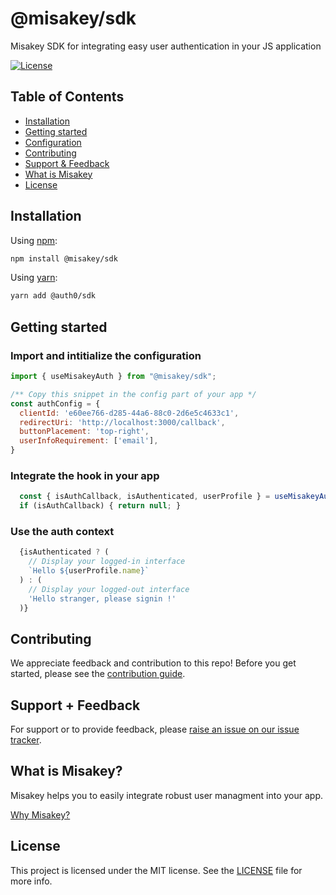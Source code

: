 # @misakey/sdk

Misakey SDK for integrating easy user authentication in your JS application

[![License](https://img.shields.io/:license-mit-blue.svg?style=flat)](https://opensource.org/licenses/MIT)

## Table of Contents

- [Installation](#installation)
- [Getting started](#getting-started)
- [Configuration](#getting-started)
- [Contributing](#contributing)
- [Support & Feedback](#support-feedback)
- [What is Misakey](#what-is-misakey)
- [License](#license)

## Installation

Using [npm](https://npmjs.org):

```sh
npm install @misakey/sdk
```

Using [yarn](https://yarnpkg.com):

```sh
yarn add @auth0/sdk
```

## Getting started

### Import and intitialize the configuration

```js
import { useMisakeyAuth } from "@misakey/sdk";

/** Copy this snippet in the config part of your app */
const authConfig = {
  clientId: 'e60ee766-d285-44a6-88c0-2d6e5c4633c1',
  redirectUri: 'http://localhost:3000/callback',
  buttonPlacement: 'top-right',
  userInfoRequirement: ['email'],
}

```

### Integrate the hook in your app

```js
  const { isAuthCallback, isAuthenticated, userProfile } = useMisakeyAuth(authConfig);
  if (isAuthCallback) { return null; }

```

### Use the auth context

```js
  {isAuthenticated ? (
    // Display your logged-in interface
    `Hello ${userProfile.name}`
  ) : (
    // Display your logged-out interface
    'Hello stranger, please signin !'
  )}
```

## Contributing

We appreciate feedback and contribution to this repo! Before you get started, please see the [contribution guide](./CONTRIBUTING.md).

## Support + Feedback

For support or to provide feedback, please [raise an issue on our issue tracker](https://github.com/misakey/sso-js-sdk/issues).


## What is Misakey?

Misakey helps you to easily integrate robust user managment into your app.


[Why Misakey?](https://misakey.com/why)

## License

This project is licensed under the MIT license. See the [LICENSE](./LICENSE) file for more info.
